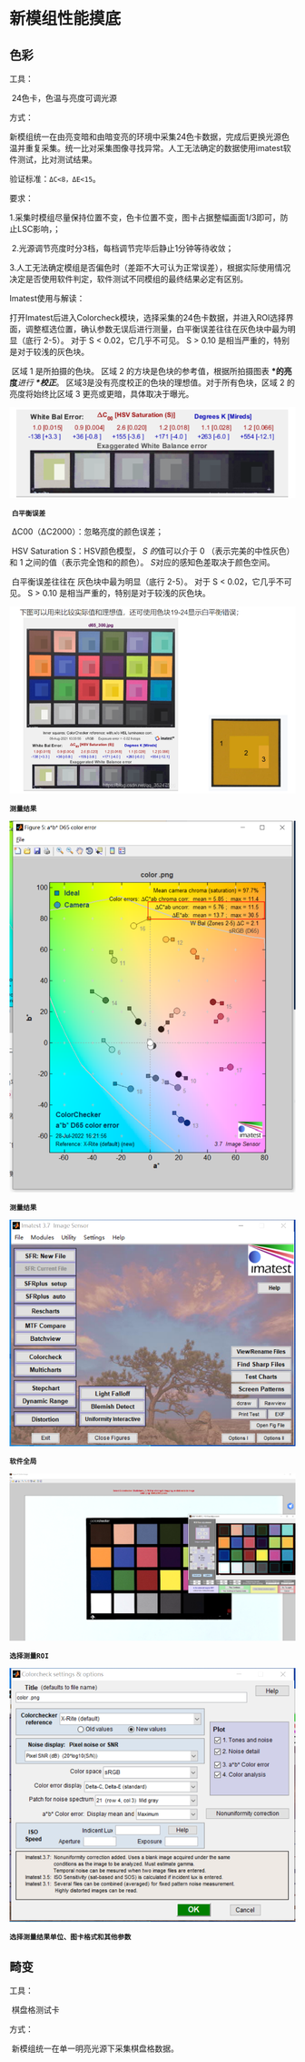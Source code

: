 # 新模组性能摸底

## 色彩

工具：

​	24色卡，色温与亮度可调光源

方式：

​	新模组统一在由亮变暗和由暗变亮的环境中采集24色卡数据，完成后更换光源色温并重复采集。统一比对采集图像寻找异常。人工无法确定的数据使用imatest软件测试，比对测试结果。

验证标准：`ΔC<8，ΔE<15`。

要求：

​	1.采集时模组尽量保持位置不变，色卡位置不变，图卡占据整幅画面1/3即可，防止LSC影响，；

​	2.光源调节亮度时分3档，每档调节完毕后静止1分钟等待收敛；

​	3.人工无法确定模组是否偏色时（差距不大可认为正常误差），根据实际使用情况决定是否使用软件判定，软件测试不同模组的最终结果必定有区别。

Imatest使用与解读：

​	打开Imatest后进入Colorcheck模块，选择采集的24色卡数据，并进入ROI选择界面，调整框选位置，确认参数无误后进行测量，白平衡误差往往在灰色块中最为明显（底行 2-5）。 对于 S < 0.02，它几乎不可见。 S > 0.10 是相当严重的，特别是对于较浅的灰色块。 

​	区域 1 是所拍摄的色块。 区域 2 的方块是色块的参考值，根据所拍摄图表 **\*的亮度***进行 **\*校正***。 区域3是没有亮度校正的色块的理想值。对于所有色块，区域 2 的亮度将始终比区域 3 更亮或更暗，具体取决于曝光。 

![1658977125365](img/1658986850762.png)

​	**`白平衡误差`**

​	ΔC00（ΔC2000）：忽略亮度的颜色误差；

​	HSV Saturation S：HSV颜色模型， *S 的*值可以介于 0 （表示完美的中性灰色）和 1 之间的值（表示完全饱和的颜色）。 *S*对应的感知色差取决于颜色空间。  

​	白平衡误差往往在 灰色块中最为明显（底行 2-5）。 对于 S < 0.02，它几乎不可见。 S > 0.10 是相当严重的，特别是对于较浅的灰色块。 

![1658976929934](img/1658976929934.png)

**`测量结果`**

![1658996627572](img/1658996627572.png)

**`测量结果`**

![1658905568539](img/1658905568539.png)

**`软件全局`**

![1658905728031](img/1658905728031.png)

**`选择测量ROI`**

![1658905801424](img/1658905801424.png)

**`选择测量结果单位、图卡格式和其他参数`**



## 畸变

工具：

​	棋盘格测试卡

方式：

​	新模组统一在单一明亮光源下采集棋盘格数据。